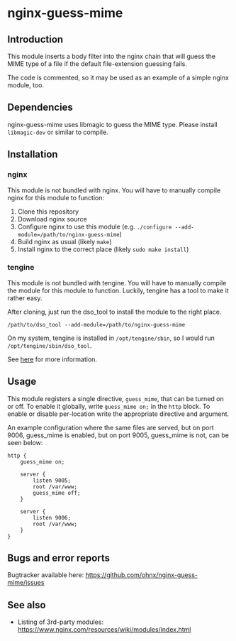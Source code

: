 # nginx-guess-mime

## Introduction

This module inserts a body filter into the nginx chain that will guess the
MIME type of a file if the default file-extension guessing fails.

The code is commented, so it may be used as an example of a simple nginx module, too.

## Dependencies

nginx-guess-mime uses libmagic to guess the MIME type. Please install
`libmagic-dev` or similar to compile.

## Installation

### nginx
This module is not bundled with nginx. You will have to manually compile nginx
for this module to function:

1. Clone this repository
2. Download nginx source
3. Configure nginx to use this module (e.g. `./configure --add-module=/path/to/nginx-guess-mime`)
4. Build nginx as usual (likely `make`)
5. Install nginx to the correct place (likely `sudo make install`)

### tengine
This module is not bundled with tengine. You will have to manually compile the module
for this module to function. Luckily, tengine has a tool to make it rather easy.

After cloning, just run the dso_tool to install the module to the right place.

```
/path/to/dso_tool --add-module=/path/to/nginx-guess-mime
```

On my system, tengine is installed in `/opt/tengine/sbin`, so I would run `/opt/tengine/sbin/dso_tool`.

See [here](http://tengine.taobao.org/document/dso.html) for more information.

## Usage

This module registers a single directive, `guess_mime`, that can be turned on
or off. To enable it globally, write `guess_mime on;` in the `http` block.
To enable or disable per-location write the appropriate directive and argument.

An example configuration where the same files are served, but on port 9006, guess_mime
is enabled, but on port 9005, guess_mime is not, can be seen below:

```
http {
    guess_mime on;

    server {
        listen 9005;
        root /var/www;
        guess_mime off;
    }

    server {
        listen 9006;
        root /var/www;
    }
}
```

## Bugs and error reports

Bugtracker available here: https://github.com/ohnx/nginx-guess-mime/issues

## See also

* Listing of 3rd-party modules: https://www.nginx.com/resources/wiki/modules/index.html

